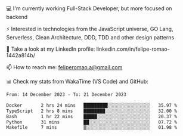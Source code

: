 💻 I'm currently working Full-Stack Developer, but more focused on backend

⚡ Interested in technologies from the JavaScript universe, GO Lang, Serverless, Clean Architecture, DDD, TDD and other design patterns

👥 Take a look at my LinkedIn profile: linkedin.com/in/felipe-romao-1442a814b/

📫 How to reach me: feliperomao.a@gmail.com

📊 Check my stats from WakaTime (VS Code) and GitHub:

<!--START_SECTION:waka-->

```txt
From: 14 December 2023 - To: 21 December 2023

Docker       2 hrs 24 mins   █████████░░░░░░░░░░░░░░░░   35.97 %
TypeScript   2 hrs 8 mins    ████████░░░░░░░░░░░░░░░░░   32.00 %
Bash         1 hr 22 mins    █████░░░░░░░░░░░░░░░░░░░░   20.37 %
Python       31 mins         ██░░░░░░░░░░░░░░░░░░░░░░░   07.72 %
Makefile     7 mins          ▒░░░░░░░░░░░░░░░░░░░░░░░░   01.98 %
```

<!--END_SECTION:waka-->
